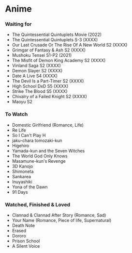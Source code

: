# Anime

### Waiting for
  + The Quintessential Quintuplets Movie (2022)
  + The Quintessential Quintuplets S-3 (XXXX)
  + Our Last Crusade Or The Rise Of A New World S2 (XXXX)
  + Grimgar of Fantasy & Ash S2 (XXXX)
  + Mushoku Tensei S1-P2 (2021)
  + The Misfit of Demon King Academy S2 (XXXX)
  + Vinland Saga S2 (XXXX)
  + Demon Slayer S2 (XXXX)
  + Date A Live S4 (XXXX)
  + The Devil Is a Part-Timer S2 (XXXX)
  + High School DxD S5 (XXXX)
  + Strike The Blood S5 (XXXX)
  + Chivalry of a Failed Knight S2 (XXXX)
  + Maoyu S2


### To Watch
  + Domestic Girlfriend (Romance, Life)
  + Re Life
  + So I Can't Play H
  + jaku-chara tomozaki-kun
  + Higehiro
  + Yamada-kun and the Seven Witches
  + The World God Only Knows
  + Masamune-kun's Revenge
  + 3D Kanojo
  + Shimoneta
  + Sankarea
  + Inuyashiki
  + Yona of the Dawn
  + 91 Days


### Watched, Finished & Loved
  + Clannad & Clannad After Story (Romance, Sad)
  + Your Name (Romance, Piece of life, Supernatural)
  + Death Note
  + Erased
  + Dororo
  + Prison School
  + A Silent Voice
